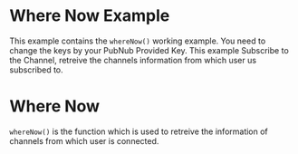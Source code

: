 # Where Now Example

This example contains the `whereNow()` working example. You need to change the keys by your PubNub Provided Key. This example Subscribe to the Channel, retreive the channels information from which user us subscribed to.

# Where Now

`whereNow()` is the function which is used to retreive the information of channels from which user is connected.
